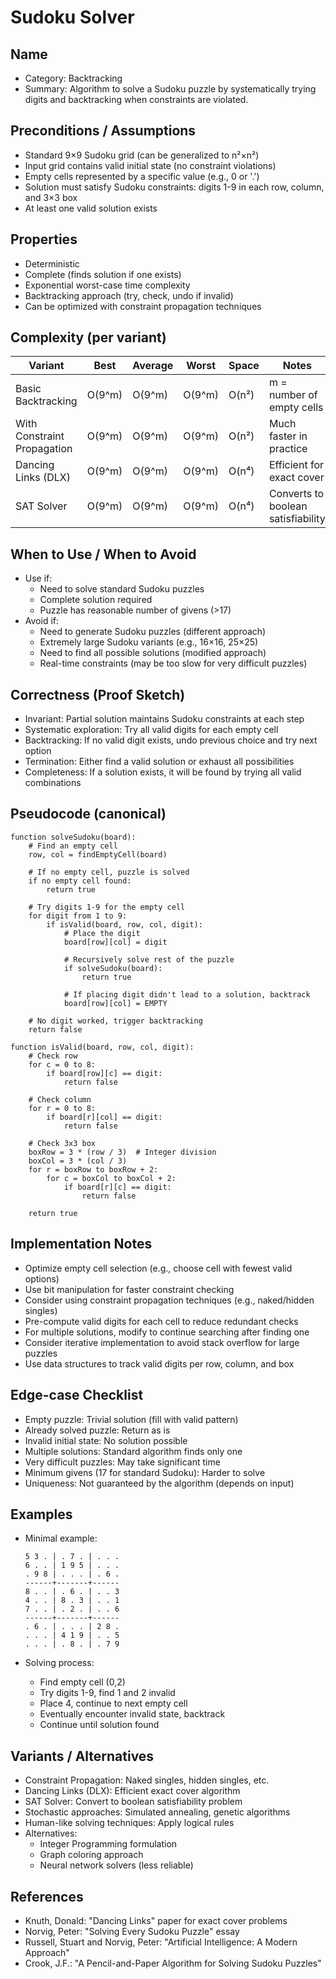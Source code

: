 # Sudoku Solver

## Name
- Category: Backtracking
- Summary: Algorithm to solve a Sudoku puzzle by systematically trying digits and backtracking when constraints are violated.

## Preconditions / Assumptions
- Standard 9×9 Sudoku grid (can be generalized to n²×n²)
- Input grid contains valid initial state (no constraint violations)
- Empty cells represented by a specific value (e.g., 0 or '.')
- Solution must satisfy Sudoku constraints: digits 1-9 in each row, column, and 3×3 box
- At least one valid solution exists

## Properties
- Deterministic
- Complete (finds solution if one exists)
- Exponential worst-case time complexity
- Backtracking approach (try, check, undo if invalid)
- Can be optimized with constraint propagation techniques

## Complexity (per variant)
| Variant | Best | Average | Worst | Space | Notes |
|---|---|---|---|---|---|
| Basic Backtracking | O(9^m) | O(9^m) | O(9^m) | O(n²) | m = number of empty cells |
| With Constraint Propagation | O(9^m) | O(9^m) | O(9^m) | O(n²) | Much faster in practice |
| Dancing Links (DLX) | O(9^m) | O(9^m) | O(9^m) | O(n⁴) | Efficient for exact cover |
| SAT Solver | O(9^m) | O(9^m) | O(9^m) | O(n⁴) | Converts to boolean satisfiability |

## When to Use / When to Avoid
- Use if:
  - Need to solve standard Sudoku puzzles
  - Complete solution required
  - Puzzle has reasonable number of givens (>17)
- Avoid if:
  - Need to generate Sudoku puzzles (different approach)
  - Extremely large Sudoku variants (e.g., 16×16, 25×25)
  - Need to find all possible solutions (modified approach)
  - Real-time constraints (may be too slow for very difficult puzzles)

## Correctness (Proof Sketch)
- Invariant: Partial solution maintains Sudoku constraints at each step
- Systematic exploration: Try all valid digits for each empty cell
- Backtracking: If no valid digit exists, undo previous choice and try next option
- Termination: Either find a valid solution or exhaust all possibilities
- Completeness: If a solution exists, it will be found by trying all valid combinations

## Pseudocode (canonical)
```pseudo
function solveSudoku(board):
    # Find an empty cell
    row, col = findEmptyCell(board)
    
    # If no empty cell, puzzle is solved
    if no empty cell found:
        return true
    
    # Try digits 1-9 for the empty cell
    for digit from 1 to 9:
        if isValid(board, row, col, digit):
            # Place the digit
            board[row][col] = digit
            
            # Recursively solve rest of the puzzle
            if solveSudoku(board):
                return true
            
            # If placing digit didn't lead to a solution, backtrack
            board[row][col] = EMPTY
    
    # No digit worked, trigger backtracking
    return false

function isValid(board, row, col, digit):
    # Check row
    for c = 0 to 8:
        if board[row][c] == digit:
            return false
    
    # Check column
    for r = 0 to 8:
        if board[r][col] == digit:
            return false
    
    # Check 3x3 box
    boxRow = 3 * (row / 3)  # Integer division
    boxCol = 3 * (col / 3)
    for r = boxRow to boxRow + 2:
        for c = boxCol to boxCol + 2:
            if board[r][c] == digit:
                return false
    
    return true
```

## Implementation Notes
- Optimize empty cell selection (e.g., choose cell with fewest valid options)
- Use bit manipulation for faster constraint checking
- Consider using constraint propagation techniques (e.g., naked/hidden singles)
- Pre-compute valid digits for each cell to reduce redundant checks
- For multiple solutions, modify to continue searching after finding one
- Consider iterative implementation to avoid stack overflow for large puzzles
- Use data structures to track valid digits per row, column, and box

## Edge-case Checklist
- Empty puzzle: Trivial solution (fill with valid pattern)
- Already solved puzzle: Return as is
- Invalid initial state: No solution possible
- Multiple solutions: Standard algorithm finds only one
- Very difficult puzzles: May take significant time
- Minimum givens (17 for standard Sudoku): Harder to solve
- Uniqueness: Not guaranteed by the algorithm (depends on input)

## Examples
- Minimal example:
  ```
  5 3 . | . 7 . | . . .
  6 . . | 1 9 5 | . . .
  . 9 8 | . . . | . 6 .
  ------+-------+------
  8 . . | . 6 . | . . 3
  4 . . | 8 . 3 | . . 1
  7 . . | . 2 . | . . 6
  ------+-------+------
  . 6 . | . . . | 2 8 .
  . . . | 4 1 9 | . . 5
  . . . | . 8 . | . 7 9
  ```
  
- Solving process:
  - Find empty cell (0,2)
  - Try digits 1-9, find 1 and 2 invalid
  - Place 4, continue to next empty cell
  - Eventually encounter invalid state, backtrack
  - Continue until solution found

## Variants / Alternatives
- Constraint Propagation: Naked singles, hidden singles, etc.
- Dancing Links (DLX): Efficient exact cover algorithm
- SAT Solver: Convert to boolean satisfiability problem
- Stochastic approaches: Simulated annealing, genetic algorithms
- Human-like solving techniques: Apply logical rules
- Alternatives:
  - Integer Programming formulation
  - Graph coloring approach
  - Neural network solvers (less reliable)

## References
- Knuth, Donald: "Dancing Links" paper for exact cover problems
- Norvig, Peter: "Solving Every Sudoku Puzzle" essay
- Russell, Stuart and Norvig, Peter: "Artificial Intelligence: A Modern Approach"
- Crook, J.F.: "A Pencil-and-Paper Algorithm for Solving Sudoku Puzzles"
